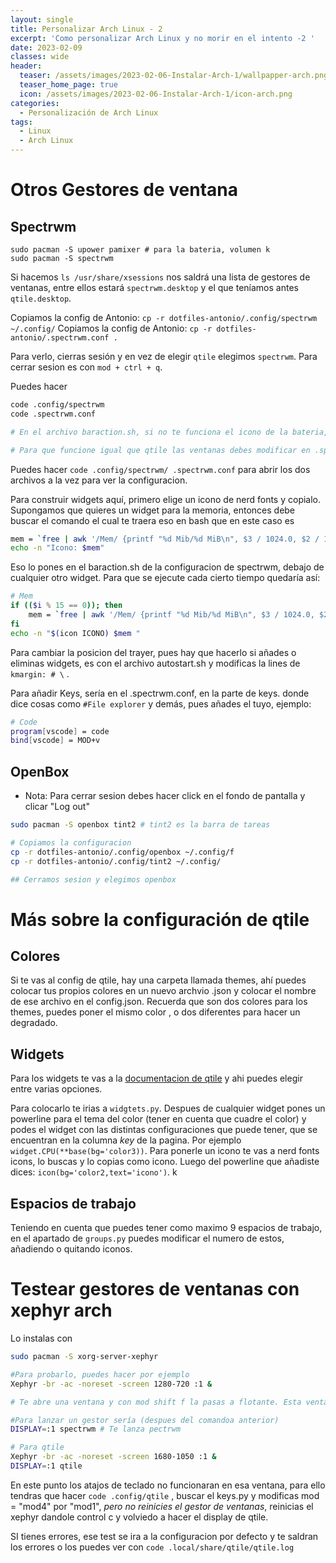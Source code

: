 ```yaml
---
layout: single
title: Personalizar Arch Linux - 2
excerpt: 'Como personalizar Arch Linux y no morir en el intento -2 '
date: 2023-02-09
classes: wide
header:
  teaser: /assets/images/2023-02-06-Instalar-Arch-1/wallpapper-arch.png
  teaser_home_page: true
  icon: /assets/images/2023-02-06-Instalar-Arch-1/icon-arch.png
categories:
  - Personalización de Arch Linux
tags:
  - Linux
  - Arch Linux
---
```


# Otros Gestores de ventana

## Spectrwm

```bas
sudo pacman -S upower pamixer # para la bateria, volumen k
sudo pacman -S spectrwm
```

Si hacemos `ls /usr/share/xsessions` nos saldrá una lista de gestores de ventanas, entre ellos estará `spectrwm.desktop` y el que teníamos antes `qtile.desktop`. 

Copiamos la config de Antonio: `cp -r dotfiles-antonio/.config/spectrwm ~/.config/`
Copiamos la config de Antonio: `cp -r dotfiles-antonio/.spectrwm.conf .`

Para verlo, cierras sesión y en vez de elegir `qtile` elegimos `spectrwm`. Para cerrar sesion es con `mod + ctrl + q`.

Puedes hacer 

```bash
code .config/spectrwm
code .spectrwm.conf

# En el archivo baraction.sh, si no te funciona el icono de la bateria, ca,bia el baterry_BAT1 por BAT0

# Para que funcione igual que qtile las ventanas debes modificar en .spectrwm.conf la linea de workspace_clamp = 1 a workspace_clamp = 0.
```

Puedes hacer `code .config/spectrwm/ .spectrwm.conf` para abrir los dos archivos a la vez para ver la configuracion.

Para construir widgets aquí, primero elige un icono de nerd fonts y copialo. Supongamos que quieres un widget para la memoria, entonces debe buscar el comando el cual te traera eso en bash que en este caso es 

```bash
mem = `free | awk '/Mem/ {printf "%d Mib/%d MiB\n", $3 / 1024.0, $2 / 1024.0 }'`
echo -n "Icono: $mem"
```

Eso lo pones en el baraction.sh de la configuracion de spectrwm, debajo de cualquier otro widget. Para que se ejecute cada cierto tiempo quedaría así:

```bash
# Mem
if (($i % 15 == 0)); then
    mem = `free | awk '/Mem/ {printf "%d Mib/%d MiB\n", $3 / 1024.0, $2 / 1024.0 }'`
fi
echo -n "$(icon ICONO) $mem "
```

Para cambiar la posicion del trayer, pues hay que hacerlo si añades o eliminas widgets, es con el archivo autostart.sh y modificas la lines de `kmargin: # \` .

Para añadir Keys, sería en el .spectrwm.conf, en la parte de keys. donde dice cosas como `#File explorer` y demás, pues añades el tuyo, ejemplo:

```bash
# Code
program[vscode] = code
bind[vscode] = MOD+v
```


## OpenBox

- Nota: Para cerrar sesion debes hacer click en el fondo de pantalla y clicar "Log out"

```bash
sudo pacman -S openbox tint2 # tint2 es la barra de tareas

# Copiamos la configuracion
cp -r dotfiles-antonio/.config/openbox ~/.config/f
cp -r dotfiles-antonio/.config/tint2 ~/.config/

## Cerramos sesion y elegimos openbox
```

# Más sobre la configuración de qtile

## Colores

Si te vas al config de qtile, hay una carpeta llamada themes, ahí puedes colocar tus propios colores en un nuevo archvio .json y colocar el nombre de ese archivo en el config.json. Recuerda que son dos colores para los themes, puedes poner el mismo color , o dos diferentes para hacer un degradado.

## Widgets

Para los widgets te vas a la [documentacion de qtile](http://docs.qtile.org/en/stable/manual/ref/widgets.html?highlight=widgets) y ahi puedes elegir entre varias opciones. 

Para colocarlo te irias a `widgtets.py`. Despues de cualquier widget pones un powerline para el tema del color (tener en cuenta que cuadre el color) y podes el widget con las distintas configuraciones que puede tener, que se encuentran en la columna *key* de la pagina. Por ejemplo `widget.CPU(**base(bg='color3))`. Para ponerle un icono te vas a nerd fonts icons, lo buscas y lo copias como icono. Luego del powerline que añadiste dices:  `icon(bg='color2,text='icono')`. k

## Espacios de trabajo

Teniendo en cuenta que puedes tener como maximo 9 espacios de trabajo, en el apartado de `groups.py` puedes modificar el numero de estos, añadiendo o quitando iconos.

# Testear gestores de ventanas con xephyr arch

Lo instalas con 

```bash
sudo pacman -S xorg-server-xephyr

#Para probarlo, puedes hacer por ejemplo
Xephyr -br -ac -noreset -screen 1280-720 :1 &

# Te abre una ventana y con mod shift f la pasas a flotante. Esta ventana es un entorno de desarrollo para gestores de ventanas.

#Para lanzar un gestor sería (despues del comandoa anterior)
DISPLAY=:1 spectrwm # Te lanza pectrwm 

# Para qtile
Xephyr -br -ac -noreset -screen 1680-1050 :1 &
DISPLAY=:1 qtile
```

En este punto los atajos de teclado no funcionaran en esa ventana, para ello tendras que hacer `code .config/qtile` , buscar el keys.py y modificas mod = "mod4" por "mod1", *pero no reinicies el gestor de ventanas*, reinicias el xephyr dandole control c y volviedo a hacer el display de qtile.

SI tienes errores, ese test se ira a la configuracion por defecto y te saldran los errores o los puedes ver con `code .local/share/qtile/qtile.log`
